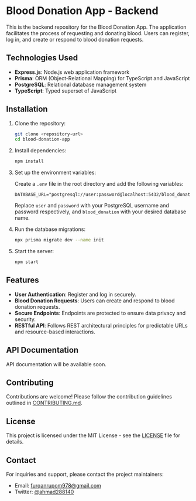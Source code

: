 # Blood Donation App - Backend

This is the backend repository for the Blood Donation App. The application facilitates the process of requesting and donating blood. Users can register, log in, and create or respond to blood donation requests.

## Technologies Used

- **Express.js**: Node.js web application framework
- **Prisma**: ORM (Object-Relational Mapping) for TypeScript and JavaScript
- **PostgreSQL**: Relational database management system
- **TypeScript**: Typed superset of JavaScript

## Installation

1. Clone the repository:

    ```bash
    git clone <repository-url>
    cd blood-donation-app
    ```

2. Install dependencies:

    ```bash
    npm install
    ```

3. Set up the environment variables:

    Create a `.env` file in the root directory and add the following variables:

    ```
    DATABASE_URL="postgresql://user:password@localhost:5432/blood_donation"
    ```

    Replace `user` and `password` with your PostgreSQL username and password respectively, and `blood_donation` with your desired database name.

4. Run the database migrations:

    ```bash
    npx prisma migrate dev --name init
    ```

5. Start the server:

    ```bash
    npm start
    ```

## Features

- **User Authentication**: Register and log in securely.
- **Blood Donation Requests**: Users can create and respond to blood donation requests.
- **Secure Endpoints**: Endpoints are protected to ensure data privacy and security.
- **RESTful API**: Follows REST architectural principles for predictable URLs and resource-based interactions.

## API Documentation

API documentation will be available soon.

## Contributing

Contributions are welcome! Please follow the contribution guidelines outlined in [CONTRIBUTING.md](CONTRIBUTING.md).

## License

This project is licensed under the MIT License - see the [LICENSE](LICENSE) file for details.

## Contact

For inquiries and support, please contact the project maintainers:

- Email: [furqanrupom978@gmail.com](mailto:furqanrupom978@gmail.com)
- Twitter: [@ahmad288140](https://twitter.com/ahmad288140)
